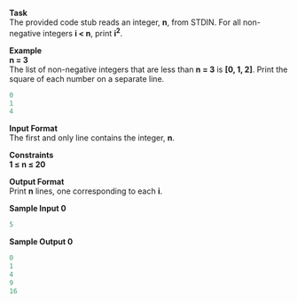 **Task**  
The provided code stub reads an integer, **n**, from STDIN. For all non-negative integers **i < n**, print **i<sup>2</sup>**.

**Example**  
**n = 3**  
The list of non-negative integers that are less than **n = 3** is **[0, 1, 2]**. Print the square of each number on a separate line.

```python
0
1
4
```
**Input Format**  
The first and only line contains the integer, **n**.

**Constraints**  
**1 &le; n &le; 20**

**Output Format**  
Print **n** lines, one corresponding to each **i**.

**Sample Input 0**
```python
5
```
**Sample Output 0**
```python
0
1
4
9
16
```